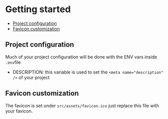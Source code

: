 # Getting started

- [Project configuration](#project-configuration)
- [Favicon customization](#favicon-customization)

## Project configuration
Much of your project configuration will be done with the ENV vars inside `.env`file

- DESCRIPTION: this variable is used to set the `<meta name="description" />` of your project

## Favicon customization

The favicon is set under `src/assets/favicon.ico` just replace this file with your favicon.
